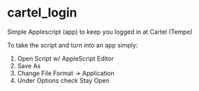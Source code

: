 cartel_login
============

Simple Applescript (app) to keep you logged in at Cartel (Tempe)

To take the script and turn into an app simply:

1) Open Script w/ AppleScript Editor
2) Save As 
3) Change File Format -> Application 
4) Under Options check Stay Open
